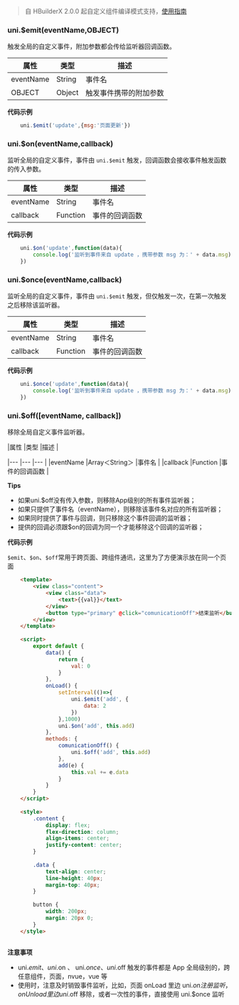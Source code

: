 > 自 HBuilderX 2.0.0 起自定义组件编译模式支持，[使用指南](https://ask.dcloud.net.cn/article/36010)

### uni.$emit(eventName,OBJECT)

触发全局的自定义事件，附加参数都会传给监听器回调函数。

|属性		|类型	|描述				|
|---		|---	|---				|
|eventName	|String	|事件名				|
|OBJECT		|Object	|触发事件携带的附加参数	|

**代码示例**
```javascript
	uni.$emit('update',{msg:'页面更新'})
```


### uni.$on(eventName,callback)

监听全局的自定义事件，事件由 `uni.$emit` 触发，回调函数会接收事件触发函数的传入参数。

|属性		|类型		|描述			|
|---		|---		|---			|
|eventName	|String		|事件名			|
|callback	|Function	|事件的回调函数	|


**代码示例**
```javascript
	uni.$on('update',function(data){
		console.log('监听到事件来自 update ，携带参数 msg 为：' + data.msg);
	})
```


### uni.$once(eventName,callback)

监听全局的自定义事件，事件由 `uni.$emit` 触发，但仅触发一次，在第一次触发之后移除该监听器。

|属性		|类型		|描述			|
|---		|---		|---			|
|eventName	|String		|事件名			|
|callback	|Function	|事件的回调函数	|


**代码示例**
```javascript
	uni.$once('update',function(data){
		console.log('监听到事件来自 update ，携带参数 msg 为：' + data.msg);
	})
```

### uni.$off([eventName, callback])

移除全局自定义事件监听器。

|属性		|类型			|描述			|

|---		|---			|---			|
|eventName	|Array＜String＞ |事件名			|
|callback	|Function		|事件的回调函数	|

**Tips**
- 如果uni.$off没有传入参数，则移除App级别的所有事件监听器；
- 如果只提供了事件名（eventName），则移除该事件名对应的所有监听器；
- 如果同时提供了事件与回调，则只移除这个事件回调的监听器；
- 提供的回调必须跟$on的回调为同一个才能移除这个回调的监听器；

**代码示例**

`$emit`、`$on`、`$off`常用于跨页面、跨组件通讯，这里为了方便演示放在同一个页面

```html
	<template>
		<view class="content">
			<view class="data">
				<text>{{val}}</text>
			</view>
			<button type="primary" @click="comunicationOff">结束监听</button>
		</view>
	</template>
	
	<script>
		export default {
			data() {
				return {
					val: 0
				}
			},
			onLoad() {
				setInterval(()=>{
					uni.$emit('add', {
						data: 2
					})
				},1000)
				uni.$on('add', this.add)
			},
			methods: {
				comunicationOff() {
					uni.$off('add', this.add)
				},
				add(e) {
					this.val += e.data
				}
			}
		}
	</script>
	
	<style>
		.content {
			display: flex;
			flex-direction: column;
			align-items: center;
			justify-content: center;
		}
	
		.data {
			text-align: center;
			line-height: 40px;
			margin-top: 40px;
		}
	
		button {
			width: 200px;
			margin: 20px 0;
		}
	</style>
	
```


**注意事项**
- uni.$emit、 uni.$on 、 uni.$once 、uni.$off 触发的事件都是 App 全局级别的，跨任意组件，页面，nvue，vue 等
- 使用时，注意及时销毁事件监听，比如，页面 onLoad 里边 uni.$on 注册监听，onUnload 里边 uni.$off 移除，或者一次性的事件，直接使用 uni.$once 监听

